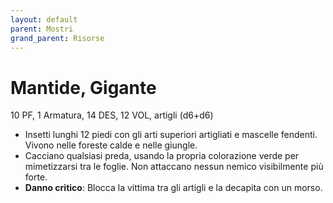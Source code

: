 ```yaml
---
layout: default
parent: Mostri
grand_parent: Risorse
---
```


# Mantide, Gigante

10 PF, 1 Armatura, 14 DES, 12 VOL, artigli (d6+d6)

- Insetti lunghi 12 piedi con gli arti superiori artigliati e mascelle fendenti. Vivono nelle foreste calde e nelle giungle.
- Cacciano qualsiasi preda, usando la propria colorazione verde per mimetizzarsi tra le foglie. Non attaccano nessun nemico visibilmente più forte.
- **Danno critico**: Blocca la vittima tra gli artigli e la decapita con un morso.